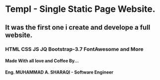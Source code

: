 # TempI - Single Static Page Website.

## It was the first one i create and develope a full website.
### HTML CSS JS JQ Bootstrap-3.7 FontAwesome and More


#### Made With all love and Coffee By...
#### Eng. MUHAMMAD A. SHARAQI - Software Engineer
